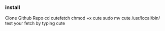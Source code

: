 ### install
Clone Github Repo
cd cutefetch
chmod +x cute
sudo mv cute /usr/local/bin/
test your fetch by typing cute

